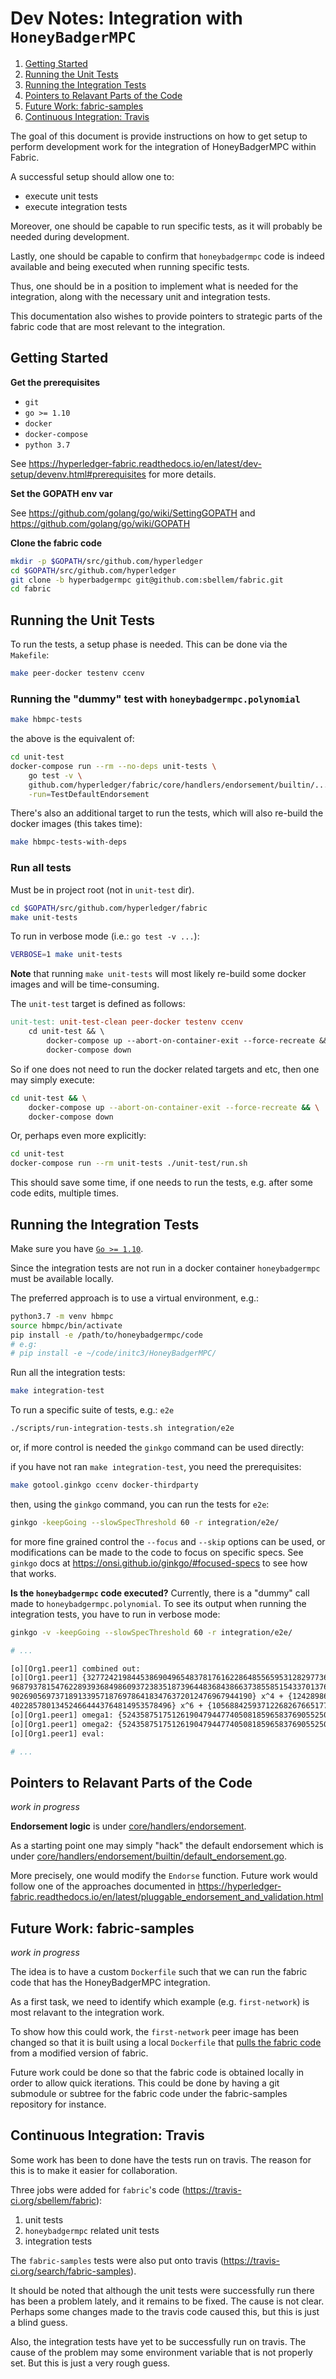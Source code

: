 # Dev Notes: Integration with `HoneyBadgerMPC`
1. [Getting Started](#getting-started)
2. [Running the Unit Tests](#running-the-unit-tests)
3. [Running the Integration Tests](#running-the-integration-tests)
4. [Pointers to Relavant Parts of the Code](#pointers-to-relavant-parts-of-the-code)
5. [Future Work: fabric-samples](#future-work-fabric-samples)
6. [Continuous Integration: Travis](#continuous-integration-travis)

The goal of this document is provide instructions on how to get setup to perform
development work for the integration of HoneyBadgerMPC within Fabric.

A successful setup should allow one to:

* execute unit tests
* execute integration tests

Moreover, one should be capable to run specific tests, as it will probably be needed
during development.

Lastly, one should be capable to confirm that `honeybadgermpc` code is indeed available
and being executed when running specific tests.

Thus, one should be in a position to implement what is needed for the integration, along
with the necessary unit and integration tests.

This documentation also wishes to provide pointers to strategic parts of the fabric code
that are most relevant to the integration.


## Getting Started

**Get the prerequisites**

* `git`
* `go >= 1.10`
* `docker`
* `docker-compose`
* `python 3.7`

See https://hyperledger-fabric.readthedocs.io/en/latest/dev-setup/devenv.html#prerequisites
for more details.

**Set the GOPATH env var**

See https://github.com/golang/go/wiki/SettingGOPATH and
https://github.com/golang/go/wiki/GOPATH

**Clone the fabric code**

```bash
mkdir -p $GOPATH/src/github.com/hyperledger
cd $GOPATH/src/github.com/hyperledger
git clone -b hyperbadgermpc git@github.com:sbellem/fabric.git
cd fabric
```


## Running the Unit Tests
To run the tests, a setup phase is needed. This can be done via the `Makefile`:

```bash
make peer-docker testenv ccenv
```

### Running the "dummy" test with `honeybadgermpc.polynomial`

```bash
make hbmpc-tests
```

the above is the equivalent of:

```bash
cd unit-test
docker-compose run --rm --no-deps unit-tests \
    go test -v \
    github.com/hyperledger/fabric/core/handlers/endorsement/builtin/... \
    -run=TestDefaultEndorsement
```

There's also an additional target to run the tests, which will also re-build the docker
images (this takes time):

```bash
make hbmpc-tests-with-deps
```

### Run all tests
Must be in project root (not in `unit-test` dir).

```bash
cd $GOPATH/src/github.com/hyperledger/fabric 
make unit-tests
```

To run in verbose mode (i.e.: `go test -v ...`):

```bash
VERBOSE=1 make unit-tests
```

**Note** that running `make unit-tests` will most likely re-build some docker images and
will be time-consuming.

The `unit-test` target is defined as follows:

```makefile
unit-test: unit-test-clean peer-docker testenv ccenv
	cd unit-test && \
        docker-compose up --abort-on-container-exit --force-recreate && \
        docker-compose down
```

So if one does not need to run the docker related targets and etc, then one may simply
execute:

```bash
cd unit-test && \
    docker-compose up --abort-on-container-exit --force-recreate && \
    docker-compose down
```

Or, perhaps even more explicitly:

```bash
cd unit-test
docker-compose run --rm unit-tests ./unit-test/run.sh
```

This should save some time, if one needs to run the tests, e.g. after some code edits,
multiple times.

## Running the Integration Tests
Make sure you have [`Go >= 1.10`](https://golang.org/dl/).

Since the integration tests are not run in a docker container `honeybadgermpc` must
be available locally.

The preferred approach is to use a virtual environment, e.g.:

```bash
python3.7 -m venv hbmpc
source hbmpc/bin/activate
pip install -e /path/to/honeybadgermpc/code
# e.g:
# pip install -e ~/code/initc3/HoneyBadgerMPC/
```

Run all the integration tests:

```bash
make integration-test
```

To run a specific suite of tests, e.g.: `e2e`


```bash
./scripts/run-integration-tests.sh integration/e2e
```

or, if more control is needed the `ginkgo` command can be used directly:


if you have not ran `make integration-test`, you need the prerequisites:

```bash
make gotool.ginkgo ccenv docker-thirdparty
```

then, using the `ginkgo` command, you can run the tests for `e2e`:

```bash
ginkgo -keepGoing --slowSpecThreshold 60 -r integration/e2e/
```

for more fine grained control the `--focus` and `--skip` options can be used, or
modifications can be made to the code to focus on specific specs. See `ginkgo` docs
at https://onsi.github.io/ginkgo/#focused-specs to see how that works.

**Is the `honeybadgermpc` code executed?** Currently, there is a "dummy" call made
to `honeybadgermpc.polynomial`. To see its output when running the integration tests,
you have to run in verbose mode:

```bash
ginkgo -v -keepGoing --slowSpecThreshold 60 -r integration/e2e/

# ...

[o][Org1.peer1] combined out:
[o][Org1.peer1] {32772421984453869049654837817616228648556595312829773639127286687461613240324} + {26897919639731461304800066697180379259483881633235653031056949069575173982992} x^1 + {1310$
968793781547622893936849860937238351873964483684386637385585154337013760} x^2 + {28758063787632374594519486007194045141645120096579383362339064652588822332981} x^3 + {1966345319067232142979$
902690569737189133957187697864183476372012476967944190} x^4 + {12428986741613181552186880064403855879701830594144268252193105603804740433137} x^5 + {1310896879378154761682993340423204568049$
402285780134524664443764814953578496} x^6 + {10568842593712268267665177993500668475704996426832152088316368723939135027660} x^7
[o][Org1.peer1] omega1: {52435875175126190479447740508185965837690552500527637822603658699938581184512}
[o][Org1.peer1] omega2: {52435875175126190479447740508185965837690552500527637822603658699938581184512}
[o][Org1.peer1] eval:

# ...
```


## Pointers to Relavant Parts of the Code

_work in progress_

**Endorsement logic** is under [core/handlers/endorsement](core/handlers/endorsement).

As a starting point one may simply "hack" the default endorsement which is under
[core/handlers/endorsement/builtin/default_endorsement.go](core/handlers/endorsement/builtin/default_endorsement.go).

More precisely, one would modify the `Endorse` function. Future work would follow one
of the approaches documented in
https://hyperledger-fabric.readthedocs.io/en/latest/pluggable_endorsement_and_validation.html


## Future Work: fabric-samples

_work in progress_

The idea is to have a custom `Dockerfile` such that we can run the fabric code that has
the HoneyBadgerMPC integration.

As a first task, we need to identify which example (e.g. `first-network`) is most
relavant to the integration work.

To show how this could work, the `first-network` peer image has been changed so
that it is built using a local `Dockerfile` that [pulls the fabric code](
https://github.com/sbellem/fabric-samples/blob/hyperbadgermpc/first-network/base/Dockerfile#L76)
from a modified version of fabric.

Future work could be done so that the fabric code is obtained locally in order to allow
quick iterations. This could be done by having a git submodule or subtree for the fabric
code under the fabric-samples repository for instance.


## Continuous Integration: Travis
Some work has been to done have the tests run on travis. The reason for this is to
make it easier for collaboration.

Three jobs were added for `fabric`'s code (https://travis-ci.org/sbellem/fabric):

1. unit tests
2. `honeybadgermpc` related unit tests
3. integration tests

The `fabric-samples` tests were also put onto travis
(https://travis-ci.org/search/fabric-samples).

It should be noted that although the unit tests were successfully run there has been a
problem lately, and it remains to be fixed. The cause is not clear. Perhaps some changes
made to the travis code caused this, but this is just a blind guess.

Also, the integration tests have yet to be successfully run on travis. The cause of the
problem may some environment variable that is not properly set. But this is just a very
rough guess.
